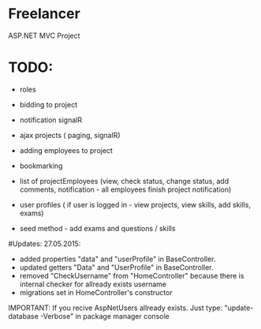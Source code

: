 # Freelancer
ASP.NET MVC Project

# TODO:
- roles
- bidding to project
- notification signalR 

- ajax projects ( paging, signalR)
- adding employees to project
- bookmarking 
- list of projectEmployees (view, check status, change status, add comments, notification - all employees finish project notification)
- user profiles ( if user is logged in - view projects, view skills, add skills, exams)
- seed method - add exams and questions / skills

#Updates:
27.05.2015:
-	added properties "data" and "userProfile" in BaseController.
-	updated getters "Data" and "UserProfile" in BaseController.
-	removed "CheckUsername" from "HomeController" because there is internal checker for allready exists username
-	migrations set in HomeController's constructor

IMPORTANT:
If you recive AspNetUsers allready exists. Just type:
	"update-database -Verbose"
in package manager console
